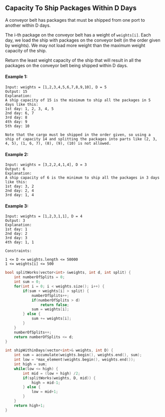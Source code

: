 ## Capacity To Ship Packages Within D Days

A conveyor belt has packages that must be shipped from one port to another within D days.

The i-th package on the conveyor belt has a weight of `weights[i]`. Each day, we load the ship with packages on the conveyor belt (in the order given by weights). We may not load more weight than the maximum weight capacity of the ship.

Return the least weight capacity of the ship that will result in all the packages on the conveyor belt being shipped within D days.

#### Example 1:

```
Input: weights = [1,2,3,4,5,6,7,8,9,10], D = 5
Output: 15
Explanation:
A ship capacity of 15 is the minimum to ship all the packages in 5 days like this:
1st day: 1, 2, 3, 4, 5
2nd day: 6, 7
3rd day: 8
4th day: 9
5th day: 10

Note that the cargo must be shipped in the order given, so using a ship of capacity 14 and splitting the packages into parts like (2, 3, 4, 5), (1, 6, 7), (8), (9), (10) is not allowed.
```

#### Example 2:

```
Input: weights = [3,2,2,4,1,4], D = 3
Output: 6
Explanation:
A ship capacity of 6 is the minimum to ship all the packages in 3 days like this:
1st day: 3, 2
2nd day: 2, 4
3rd day: 1, 4
```

#### Example 3:

```
Input: weights = [1,2,3,1,1], D = 4
Output: 3
Explanation:
1st day: 1
2nd day: 2
3rd day: 3
4th day: 1, 1
```

```
Constraints:

1 <= D <= weights.length <= 50000
1 <= weights[i] <= 500
```

```c++
bool splitWorks(vector<int> &weights, int d, int split) {
    int numberOfSplits = 0;
    int sum = 0;
    for(int i = 0; i < weights.size(); i++) {
        if(sum + weights[i] > split) {
            numberOfSplits++;
            if(numberOfSplits > d)
                return false;
            sum = weights[i];
        } else {
            sum += weights[i];
        }
    }
    numberOfSplits++;
    return numberOfSplits <= d;
}

int shipWithinDays(vector<int>& weights, int D) {
    int sum = accumulate(weights.begin(), weights.end(), sum);
    int low = *max_element(weights.begin(), weights.end());
    int high = sum;
    while(low <= high) {
        int mid = (low + high) /2;
        if(splitWorks(weights, D, mid)) {
            high = mid-1;
        } else {
            low = mid+1;
        }
    }
    return high+1;
}
```
